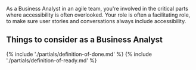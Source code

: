 As a Business Analyst in an agile team, you're involved in the critical parts where accessibility is often overlooked. Your role is often a facilitating role, to make sure user stories and conversations always include accessibility.

## Things to consider <span class="govuk-visually-hidden">as a Business Analyst</span>

{% include './partials/definition-of-done.md' %}
{% include './partials/definition-of-ready.md' %}
